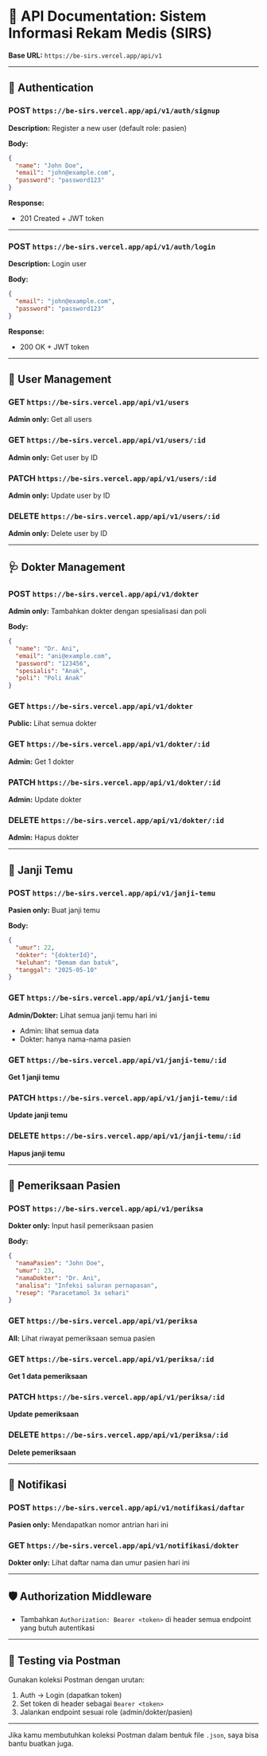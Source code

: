 # 📘 API Documentation: Sistem Informasi Rekam Medis (SIRS)

**Base URL:** `https://be-sirs.vercel.app/api/v1`

---

## 🔐 Authentication

### POST `https://be-sirs.vercel.app/api/v1/auth/signup`

**Description:** Register a new user (default role: pasien)

**Body:**

```json
{
  "name": "John Doe",
  "email": "john@example.com",
  "password": "password123"
}
```

**Response:**

* 201 Created + JWT token

---

### POST `https://be-sirs.vercel.app/api/v1/auth/login`

**Description:** Login user

**Body:**

```json
{
  "email": "john@example.com",
  "password": "password123"
}
```

**Response:**

* 200 OK + JWT token

---

## 👤 User Management

### GET `https://be-sirs.vercel.app/api/v1/users`

**Admin only:** Get all users

### GET `https://be-sirs.vercel.app/api/v1/users/:id`

**Admin only:** Get user by ID

### PATCH `https://be-sirs.vercel.app/api/v1/users/:id`

**Admin only:** Update user by ID

### DELETE `https://be-sirs.vercel.app/api/v1/users/:id`

**Admin only:** Delete user by ID

---

## 🩺 Dokter Management

### POST `https://be-sirs.vercel.app/api/v1/dokter`

**Admin only:** Tambahkan dokter dengan spesialisasi dan poli

**Body:**

```json
{
  "name": "Dr. Ani",
  "email": "ani@example.com",
  "password": "123456",
  "spesialis": "Anak",
  "poli": "Poli Anak"
}
```

### GET `https://be-sirs.vercel.app/api/v1/dokter`

**Public:** Lihat semua dokter

### GET `https://be-sirs.vercel.app/api/v1/dokter/:id`

**Admin:** Get 1 dokter

### PATCH `https://be-sirs.vercel.app/api/v1/dokter/:id`

**Admin:** Update dokter

### DELETE `https://be-sirs.vercel.app/api/v1/dokter/:id`

**Admin:** Hapus dokter

---

## 📅 Janji Temu

### POST `https://be-sirs.vercel.app/api/v1/janji-temu`

**Pasien only:** Buat janji temu

**Body:**

```json
{
  "umur": 22,
  "dokter": "{dokterId}",
  "keluhan": "Demam dan batuk",
  "tanggal": "2025-05-10"
}
```

### GET `https://be-sirs.vercel.app/api/v1/janji-temu`

**Admin/Dokter:** Lihat semua janji temu hari ini

* Admin: lihat semua data
* Dokter: hanya nama-nama pasien

### GET `https://be-sirs.vercel.app/api/v1/janji-temu/:id`

**Get 1 janji temu**

### PATCH `https://be-sirs.vercel.app/api/v1/janji-temu/:id`

**Update janji temu**

### DELETE `https://be-sirs.vercel.app/api/v1/janji-temu/:id`

**Hapus janji temu**

---

## 🧾 Pemeriksaan Pasien

### POST `https://be-sirs.vercel.app/api/v1/periksa`

**Dokter only:** Input hasil pemeriksaan pasien

**Body:**

```json
{
  "namaPasien": "John Doe",
  "umur": 23,
  "namaDokter": "Dr. Ani",
  "analisa": "Infeksi saluran pernapasan",
  "resep": "Paracetamol 3x sehari"
}
```

### GET `https://be-sirs.vercel.app/api/v1/periksa`

**All:** Lihat riwayat pemeriksaan semua pasien

### GET `https://be-sirs.vercel.app/api/v1/periksa/:id`

**Get 1 data pemeriksaan**

### PATCH `https://be-sirs.vercel.app/api/v1/periksa/:id`

**Update pemeriksaan**

### DELETE `https://be-sirs.vercel.app/api/v1/periksa/:id`

**Delete pemeriksaan**

---

## 🔔 Notifikasi

### POST `https://be-sirs.vercel.app/api/v1/notifikasi/daftar`

**Pasien only:** Mendapatkan nomor antrian hari ini

### GET `https://be-sirs.vercel.app/api/v1/notifikasi/dokter`

**Dokter only:** Lihat daftar nama dan umur pasien hari ini

---

## 🛡️ Authorization Middleware

* Tambahkan `Authorization: Bearer <token>` di header semua endpoint yang butuh autentikasi

---

## 🧪 Testing via Postman

Gunakan koleksi Postman dengan urutan:

1. Auth → Login (dapatkan token)
2. Set token di header sebagai `Bearer <token>`
3. Jalankan endpoint sesuai role (admin/dokter/pasien)

---

Jika kamu membutuhkan koleksi Postman dalam bentuk file `.json`, saya bisa bantu buatkan juga.

